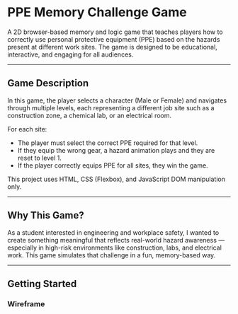 # PPE Memory Challenge Game

A 2D browser-based memory and logic game that teaches players how to correctly use personal protective equipment (PPE) based on the hazards present at different work sites. The game is designed to be educational, interactive, and engaging for all audiences.

---

## Game Description

In this game, the player selects a character (Male or Female) and navigates through multiple levels, each representing a different job site such as a construction zone, a chemical lab, or an electrical room.

For each site:
- The player must select the correct PPE required for that level.
- If they equip the wrong gear, a hazard animation plays and they are reset to level 1.
- If the player correctly equips PPE for all sites, they win the game.

This project uses HTML, CSS (Flexbox), and JavaScript DOM manipulation only.

---

## Why This Game?

As a student interested in engineering and workplace safety, I wanted to create something meaningful that reflects real-world hazard awareness — especially in high-risk environments like construction, labs, and electrical work. This game simulates that challenge in a fun, memory-based way.

---

## Getting Started

### Wireframe

###




